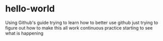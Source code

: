 # hello-world
Using Github's guide
trying to learn how to better use github
just trying to figure out how to make this all work
continuous practice
starting to see what is happening
